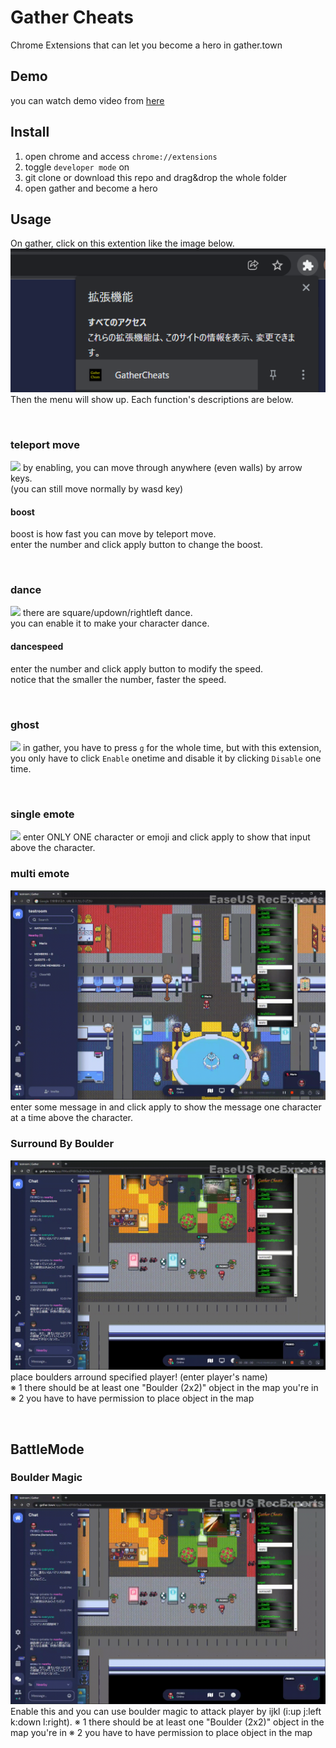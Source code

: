 # Gather Cheats
Chrome Extensions that can let you become a hero in gather.town

## Demo
you can watch demo video from [here](src/GatherCheatsDemo.mp4)

## Install
1. open chrome and access `chrome://extensions`
2. toggle `developer mode` on
3. git clone or download this repo and drag&drop the whole folder
4. open gather and become a hero


## Usage
On gather, click on this extention like the image below.  
![](src/1.png)  
Then the menu will show up. Each function's descriptions are below.

<br/>

### teleport move
![](src/sample1.gif)
by enabling, you can move through anywhere (even walls) by arrow keys.  
(you can still move normally by wasd key)

#### boost
boost is how fast you can move by teleport move.  
enter the number and click apply button to change the boost.

<br/>

### dance
![](src/sample2.gif)
there are square/updown/rightleft dance.  
you can enable it to make your character dance.  

#### dancespeed
enter the number and click apply button to modify the speed.  
notice that the smaller the number, faster the speed.

<br/>

### ghost
![](src/sample3.gif)
in gather, you have to press `g` for the whole time, but with this extension,
you only have to click `Enable` onetime and disable it by clicking `Disable` one time.

<br/>

### single emote
![](src/sample4.gif)
enter ONLY ONE character or emoji and click apply to show that input above the character.

### multi emote
![](src/sample5.gif)
enter some message in and click apply to show the message one character at a time above the character.


### Surround By Boulder
![](src/surroundbyboulder.gif)
place boulders arround specified player! (enter player's name)  
※ 1 there should be at least one "Boulder (2x2)" object in the map you're in
※ 2 you have to have permission to place object in the map


<br/>

## BattleMode

### Boulder Magic
![](src/bouldermagic.gif)
Enable this and you can use boulder magic to attack player by ijkl (i:up j:left k:down l:right).
※ 1 there should be at least one "Boulder (2x2)" object in the map you're in
※ 2 you have to have permission to place object in the map



